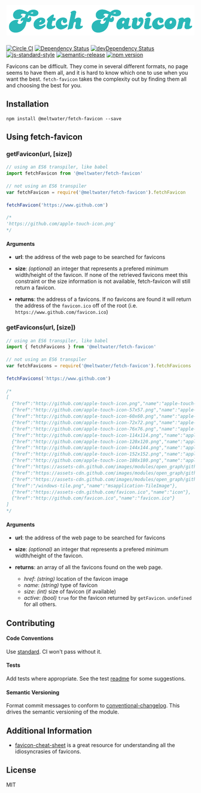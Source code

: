 # ![fetch-favicon](/img/logo.png)

[![Circle CI](https://circleci.com/gh/meltwater/fetch-favicon.svg?style=svg&circle-token=58431fbfc2ecc57479f4b9255afb806ccff83c6b)](https://circleci.com/gh/meltwater/fetch-favicon)
[![Dependency Status](https://david-dm.org/meltwater/fetch-favicon.svg)](https://david-dm.org/meltwater/fetch-favicon)
[![devDependency Status](https://david-dm.org/meltwater/fetch-favicon/dev-status.svg)](https://david-dm.org/meltwater/fetch-favicon#info=devDependencies)
[![js-standard-style](https://img.shields.io/badge/code%20style-standard-brightgreen.svg)](http://standardjs.com)
[![semantic-release](https://img.shields.io/badge/%20%20%F0%9F%93%A6%F0%9F%9A%80-semantic--release-e10079.svg)](https://github.com/semantic-release/semantic-release)
[![npm version](https://badge.fury.io/js/%40meltwater%2Ffetch-favicon.svg)](https://badge.fury.io/js/%40meltwater%2Ffetch-favicon)

Favicons can be difficult. They come in several different formats, no page seems to have them all, and it is hard to know which one to use when you want the best. `fetch-favicon` takes the complexity out by finding them all and choosing the best for you.

## Installation

```
npm install @meltwater/fetch-favicon --save
```

## Using fetch-favicon
### getFavicon(url, [size])

```javascript
// using an ES6 transpiler, like babel
import fetchFavicon from '@meltwater/fetch-favicon'

// not using an ES6 transpiler
var fetchFavicon = require('@meltwater/fetch-favicon').fetchFavicon

fetchFavicon('https://www.github.com')

/*
'https://github.com/apple-touch-icon.png'
*/
```
#### Arguments
- __url__: the address of the web page to be searched for favicons
- __size__: _(optional)_ an integer that represents a prefered minimum width/height of the favicon. If none of the retrieved favicons meet this constraint or the size information is not available, fetch-favicon will still return a favicon.

- __returns__: the address of a favicons. If no favicons are found it will return the address of the `favicon.ico` off of the root (i.e. `https://www.github.com/favicon.ico`)

### getFavicons(url, [size])

```javascript
// using an ES6 transpiler, like babel
import { fetchFavicons } from '@meltwater/fetch-favicon'

// not using an ES6 transpiler
var fetchFavicons = require('@meltwater/fetch-favicon').fetchFavicons

fetchFavicons('https://www.github.com')

/*
[
  {"href":"http://github.com/apple-touch-icon.png","name":"apple-touch-icon"},
  {"href":"http://github.com/apple-touch-icon-57x57.png","name":"apple-touch-icon","size":57,"active":true},
  {"href":"http://github.com/apple-touch-icon-60x60.png","name":"apple-touch-icon","size":60},
  {"href":"http://github.com/apple-touch-icon-72x72.png","name":"apple-touch-icon","size":72},
  {"href":"http://github.com/apple-touch-icon-76x76.png","name":"apple-touch-icon","size":76},
  {"href":"http://github.com/apple-touch-icon-114x114.png","name":"apple-touch-icon","size":114},
  {"href":"http://github.com/apple-touch-icon-120x120.png","name":"apple-touch-icon","size":120},
  {"href":"http://github.com/apple-touch-icon-144x144.png","name":"apple-touch-icon","size":144},
  {"href":"http://github.com/apple-touch-icon-152x152.png","name":"apple-touch-icon","size":152},
  {"href":"http://github.com/apple-touch-icon-180x180.png","name":"apple-touch-icon","size":180},
  {"href":"https://assets-cdn.github.com/images/modules/open_graph/github-logo.png","name":"og:image"},
  {"href":"https://assets-cdn.github.com/images/modules/open_graph/github-mark.png","name":"og:image"},
  {"href":"https://assets-cdn.github.com/images/modules/open_graph/github-octocat.png","name":"og:image"},
  {"href":"/windows-tile.png","name":"msapplication-TileImage"},
  {"href":"https://assets-cdn.github.com/favicon.ico","name":"icon"},
  {"href":"http://github.com/favicon.ico","name":"favicon.ico"}
]
*/
```
#### Arguments
- __url__: the address of the web page to be searched for favicons
- __size__: _(optional)_ an integer that represents a prefered minimum width/height of the favicon.

- __returns__: an array of all the favicons found on the web page.
  - _href_: _(string)_ location of the favicon image
  - _name_: _(string)_ type of favicon
  - _size_: _(int)_ size of favicon (if available)
  - _active_: _(bool)_ `true` for the favicon returned by `getFavicon`. `undefined` for all others.

## Contributing

#### Code Conventions
Use [standard](http://standardjs.com/). CI won't pass without it.

#### Tests
Add tests where appropriate. See the test [readme](/test/unit/readme.md) for some suggestions.

#### Semantic Versioning
Format commit messages to conform to [conventional-changelog](https://github.com/ajoslin/conventional-changelog). This drives the semantic versioning of the module.

## Additional Information

- [favicon-cheat-sheet](https://github.com/audreyr/favicon-cheat-sheet) is a great resource for understanding all the idiosyncrasies of favicons.

## License

MIT
